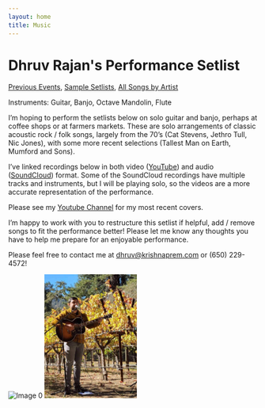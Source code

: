 ```yaml
---
layout: home
title: Music
---
```


# Dhruv Rajan's Performance Setlist

[Previous Events](/pages/events.html), [Sample Setlists](/pages/setlists.html), [All Songs by Artist](/pages/songs_by_artist.html)

Instruments: Guitar, Banjo, Octave Mandolin, Flute

I’m hoping to perform the setlists below on solo guitar and banjo, perhaps at coffee shops or at farmers markets. These are solo arrangements of classic acoustic rock / folk songs, largely from the 70’s (Cat Stevens, Jethro Tull, Nic Jones), with some more recent selections (Tallest Man on Earth, Mumford and Sons).

I’ve linked recordings below in both video ([YouTube](https://www.youtube.com/channel/UCa_LjjQKzbIQUqj-WOH1m7Q)) and audio ([SoundCloud](https://soundcloud.com/dhruv-rajan)) format. Some of the SoundCloud recordings have multiple tracks and instruments, but I will be playing solo, so the videos are a more accurate representation of the performance.

Please see my [Youtube Channel](https://www.youtube.com/channel/UCa_LjjQKzbIQUqj-WOH1m7Q) for my most recent covers.

I’m happy to work with you to restructure this setlist if helpful, add / remove songs to fit the performance better! Please let me know any thoughts you have to help me prepare for an enjoyable performance. 

Please feel free to contact me at [dhruv@krishnaprem.com](mailto:dhruv@krishnaprem.com) or (650) 229-4572!

<div class="image-container">
  <img src="images/IMG_0461.jpg" alt="Image 0" height="250px" float="left">
  <span></span>
  <img src="images/winery.jpg" alt="Image 1" height="250px" float="right">
<!--   <span></span>
  <img src="images/home.jpg" alt="Image 2" height="250px" float="right"> -->
</div>
